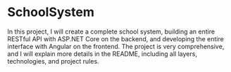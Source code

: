 # SchoolSystem
In this project, I will create a complete school system, building an entire RESTful API with ASP.NET Core on the backend, and developing the entire interface with Angular on the frontend. The project is very comprehensive, and I will explain more details in the README, including all layers, technologies, and project rules.
